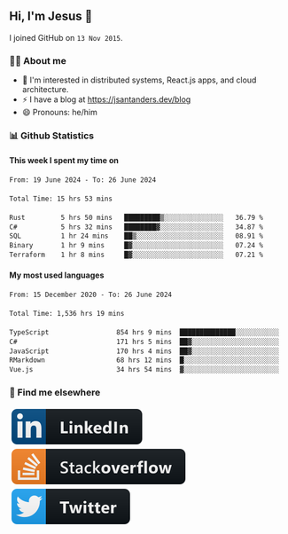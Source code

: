 ## Hi, I'm Jesus 👋

I joined GitHub on `13 Nov 2015`.

<!-- Talking about you -->

### 👨‍💻 About me

- 👦 I'm interested in distributed systems, React.js apps, and cloud architecture.
- ⚡️ I have a blog at <https://jsantanders.dev/blog>
- 😄 Pronouns: he/him

### 📊 Github Statistics

#### This week I spent my time on

<!--START_SECTION:weekly-->

```txt
From: 19 June 2024 - To: 26 June 2024

Total Time: 15 hrs 53 mins

Rust         5 hrs 50 mins   █████████▒░░░░░░░░░░░░░░░   36.79 %
C#           5 hrs 32 mins   ████████▓░░░░░░░░░░░░░░░░   34.87 %
SQL          1 hr 24 mins    ██▒░░░░░░░░░░░░░░░░░░░░░░   08.91 %
Binary       1 hr 9 mins     █▓░░░░░░░░░░░░░░░░░░░░░░░   07.24 %
Terraform    1 hr 8 mins     █▓░░░░░░░░░░░░░░░░░░░░░░░   07.21 %
```

<!--END_SECTION:weekly-->

#### My most used languages

<!--START_SECTION:alltime-->

```txt
From: 15 December 2020 - To: 26 June 2024

Total Time: 1,536 hrs 19 mins

TypeScript                 854 hrs 9 mins  ██████████████░░░░░░░░░░░   55.60 %
C#                         171 hrs 5 mins  ██▓░░░░░░░░░░░░░░░░░░░░░░   11.14 %
JavaScript                 170 hrs 4 mins  ██▓░░░░░░░░░░░░░░░░░░░░░░   11.07 %
RMarkdown                  68 hrs 12 mins  █░░░░░░░░░░░░░░░░░░░░░░░░   04.44 %
Vue.js                     34 hrs 54 mins  ▓░░░░░░░░░░░░░░░░░░░░░░░░   02.27 %
```

<!--END_SECTION:alltime-->

### 📢 Find me elsewhere

<p>
  <a target="_blank" href="https://linkedin.com/in/jsantanders">
    <img src="https://github.com/jsantanders/jsantanders/blob/master/img/linkedin.svg" alt="LinkedIn" style="vertical-align:top; margin:4px">
  </a>
  
  <a target="_blank" href="https://stackoverflow.com/users/7318331/jesus-santander">
    <img src="https://github.com/jsantanders/jsantanders/blob/master/img/stackoverflow.svg" alt="StackOverflow" style="vertical-align:top; margin:4px">
  </a>
  
  <a target="_blank" href="http://twitter.com/jsantanders">
    <img src="https://github.com/jsantanders/jsantanders/blob/master/img/twitter.svg" alt="Twitter" style="vertical-align:top; margin:4px">
  </a>
</p>
